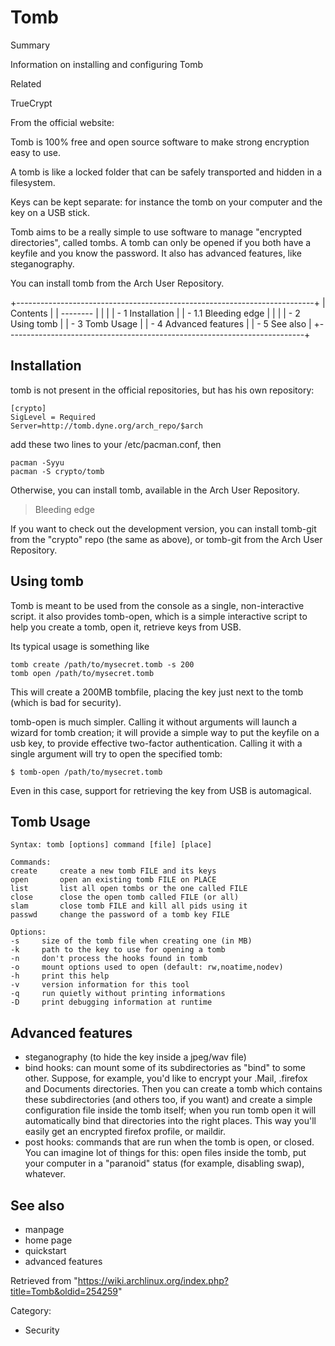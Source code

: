 Tomb
====

Summary

Information on installing and configuring Tomb

Related

TrueCrypt

  
 From the official website:

Tomb is 100% free and open source software to make strong encryption
easy to use.

A tomb is like a locked folder that can be safely transported and hidden
in a filesystem.

Keys can be kept separate: for instance the tomb on your computer and
the key on a USB stick.

Tomb aims to be a really simple to use software to manage "encrypted
directories", called tombs. A tomb can only be opened if you both have a
keyfile and you know the password. It also has advanced features, like
steganography.

You can install tomb from the Arch User Repository.

+--------------------------------------------------------------------------+
| Contents                                                                 |
| --------                                                                 |
|                                                                          |
| -   1 Installation                                                       |
|     -   1.1 Bleeding edge                                                |
|                                                                          |
| -   2 Using tomb                                                         |
| -   3 Tomb Usage                                                         |
| -   4 Advanced features                                                  |
| -   5 See also                                                           |
+--------------------------------------------------------------------------+

Installation
------------

tomb is not present in the official repositories, but has his own
repository:

    [crypto]
    SigLevel = Required
    Server=http://tomb.dyne.org/arch_repo/$arch

add these two lines to your /etc/pacman.conf, then

    pacman -Syyu
    pacman -S crypto/tomb

Otherwise, you can install tomb, available in the Arch User Repository.

> Bleeding edge

If you want to check out the development version, you can install
tomb-git from the "crypto" repo (the same as above), or tomb-git from
the Arch User Repository.

Using tomb
----------

Tomb is meant to be used from the console as a single, non-interactive
script. it also provides tomb-open, which is a simple interactive script
to help you create a tomb, open it, retrieve keys from USB.

Its typical usage is something like

    tomb create /path/to/mysecret.tomb -s 200
    tomb open /path/to/mysecret.tomb

This will create a 200MB tombfile, placing the key just next to the tomb
(which is bad for security).

tomb-open is much simpler. Calling it without arguments will launch a
wizard for tomb creation; it will provide a simple way to put the
keyfile on a usb key, to provide effective two-factor authentication.
Calling it with a single argument will try to open the specified tomb:

    $ tomb-open /path/to/mysecret.tomb

Even in this case, support for retrieving the key from USB is
automagical.

Tomb Usage
----------

    Syntax: tomb [options] command [file] [place]

    Commands:
    create     create a new tomb FILE and its keys
    open       open an existing tomb FILE on PLACE
    list       list all open tombs or the one called FILE
    close      close the open tomb called FILE (or all)
    slam       close tomb FILE and kill all pids using it
    passwd     change the password of a tomb key FILE

    Options:
    -s     size of the tomb file when creating one (in MB)
    -k     path to the key to use for opening a tomb
    -n     don't process the hooks found in tomb
    -o     mount options used to open (default: rw,noatime,nodev)
    -h     print this help
    -v     version information for this tool
    -q     run quietly without printing informations
    -D     print debugging information at runtime

Advanced features
-----------------

-   steganography (to hide the key inside a jpeg/wav file)
-   bind hooks: can mount some of its subdirectories as "bind" to some
    other. Suppose, for example, you'd like to encrypt your .Mail,
    .firefox and Documents directories. Then you can create a tomb which
    contains these subdirectories (and others too, if you want) and
    create a simple configuration file inside the tomb itself; when you
    run tomb open it will automatically bind that directories into the
    right places. This way you'll easily get an encrypted firefox
    profile, or maildir.
-   post hooks: commands that are run when the tomb is open, or closed.
    You can imagine lot of things for this: open files inside the tomb,
    put your computer in a "paranoid" status (for example, disabling
    swap), whatever.

See also
--------

-   manpage
-   home page
-   quickstart
-   advanced features

Retrieved from
"https://wiki.archlinux.org/index.php?title=Tomb&oldid=254259"

Category:

-   Security
